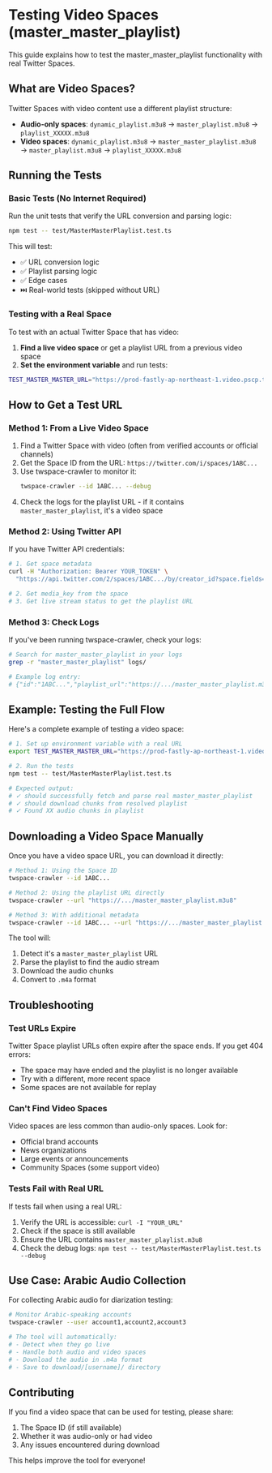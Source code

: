 # Testing Video Spaces (master_master_playlist)

This guide explains how to test the master_master_playlist functionality with real Twitter Spaces.

## What are Video Spaces?

Twitter Spaces with video content use a different playlist structure:
- **Audio-only spaces**: `dynamic_playlist.m3u8` → `master_playlist.m3u8` → `playlist_XXXXX.m3u8`
- **Video spaces**: `dynamic_playlist.m3u8` → `master_master_playlist.m3u8` → `master_playlist.m3u8` → `playlist_XXXXX.m3u8`

## Running the Tests

### Basic Tests (No Internet Required)

Run the unit tests that verify the URL conversion and parsing logic:

```bash
npm test -- test/MasterMasterPlaylist.test.ts
```

This will test:
- ✅ URL conversion logic
- ✅ Playlist parsing logic
- ✅ Edge cases
- ⏭️ Real-world tests (skipped without URL)

### Testing with a Real Space

To test with an actual Twitter Space that has video:

1. **Find a live video space** or get a playlist URL from a previous video space
2. **Set the environment variable** and run tests:

```bash
TEST_MASTER_MASTER_URL="https://prod-fastly-ap-northeast-1.video.pscp.tv/.../master_master_playlist.m3u8" npm test -- test/MasterMasterPlaylist.test.ts
```

## How to Get a Test URL

### Method 1: From a Live Video Space

1. Find a Twitter Space with video (often from verified accounts or official channels)
2. Get the Space ID from the URL: `https://twitter.com/i/spaces/1ABC...`
3. Use twspace-crawler to monitor it:
   ```bash
   twspace-crawler --id 1ABC... --debug
   ```
4. Check the logs for the playlist URL - if it contains `master_master_playlist`, it's a video space

### Method 2: Using Twitter API

If you have Twitter API credentials:

```bash
# 1. Get space metadata
curl -H "Authorization: Bearer YOUR_TOKEN" \
  "https://api.twitter.com/2/spaces/1ABC.../by/creator_id?space.fields=host_ids"

# 2. Get media_key from the space
# 3. Get live stream status to get the playlist URL
```

### Method 3: Check Logs

If you've been running twspace-crawler, check your logs:

```bash
# Search for master_master_playlist in your logs
grep -r "master_master_playlist" logs/

# Example log entry:
# {"id":"1ABC...","playlist_url":"https://.../master_master_playlist.m3u8"}
```

## Example: Testing the Full Flow

Here's a complete example of testing a video space:

```bash
# 1. Set up environment variable with a real URL
export TEST_MASTER_MASTER_URL="https://prod-fastly-ap-northeast-1.video.pscp.tv/Transcoding/v1/hls/YOUR_HASH/non_transcode/ap-northeast-1/periscope-replay-direct-prod-ap-northeast-1-public/audio-space/master_master_playlist.m3u8"

# 2. Run the tests
npm test -- test/MasterMasterPlaylist.test.ts

# Expected output:
# ✓ should successfully fetch and parse real master_master_playlist
# ✓ should download chunks from resolved playlist
# ✓ Found XX audio chunks in playlist
```

## Downloading a Video Space Manually

Once you have a video space URL, you can download it directly:

```bash
# Method 1: Using the Space ID
twspace-crawler --id 1ABC...

# Method 2: Using the playlist URL directly
twspace-crawler --url "https://.../master_master_playlist.m3u8"

# Method 3: With additional metadata
twspace-crawler --id 1ABC... --url "https://.../master_master_playlist.m3u8"
```

The tool will:
1. Detect it's a `master_master_playlist` URL
2. Parse the playlist to find the audio stream
3. Download the audio chunks
4. Convert to `.m4a` format

## Troubleshooting

### Test URLs Expire

Twitter Space playlist URLs often expire after the space ends. If you get 404 errors:
- The space may have ended and the playlist is no longer available
- Try with a different, more recent space
- Some spaces are not available for replay

### Can't Find Video Spaces

Video spaces are less common than audio-only spaces. Look for:
- Official brand accounts
- News organizations
- Large events or announcements
- Community Spaces (some support video)

### Tests Fail with Real URL

If tests fail when using a real URL:
1. Verify the URL is accessible: `curl -I "YOUR_URL"`
2. Check if the space is still available
3. Ensure the URL contains `master_master_playlist.m3u8`
4. Check the debug logs: `npm test -- test/MasterMasterPlaylist.test.ts --debug`

## Use Case: Arabic Audio Collection

For collecting Arabic audio for diarization testing:

```bash
# Monitor Arabic-speaking accounts
twspace-crawler --user account1,account2,account3

# The tool will automatically:
# - Detect when they go live
# - Handle both audio and video spaces
# - Download the audio in .m4a format
# - Save to download/[username]/ directory
```

## Contributing

If you find a video space that can be used for testing, please share:
1. The Space ID (if still available)
2. Whether it was audio-only or had video
3. Any issues encountered during download

This helps improve the tool for everyone!
